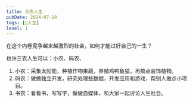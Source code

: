 ```yaml
---
title: 三农人生
pubDate: 2024-07-18
tags: [💖人生]
level: 1
---
```


在这个内卷竞争越来越激烈的社会，如何才能过好自己的一生？

也许三农人生可以：小农、码农、

1. 小农：采集太阳能，种植作物果蔬，养殖鸡鸭鱼猫，再搞点装饰植物。
2. 码农：做做独立开发，研究处理些数据，开发应用和游戏，帮别人做点小项目。
3. 书农：看看书，写写字，做做自媒体，和大家一起讨论人生社会。
